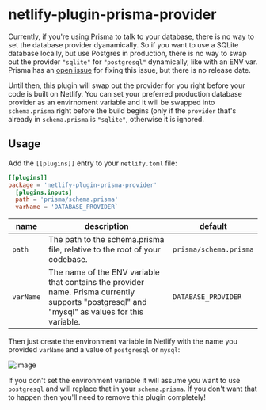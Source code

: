 # netlify-plugin-prisma-provider

Currently, if you're using [Prisma](https://prisma.io) to talk to your database, there is no way to set the database provider dyanamically. So if you want to use a SQLite database locally, but use Postgres in production, there is no way to swap out the provider `"sqlite"` for `"postgresql"` dynamically, like with an ENV var. Prisma has an [open issue](https://github.com/prisma/prisma2/issues/1487) for fixing this issue, but there is no release date.

Until then, this plugin will swap out the provider for you right before your code is built on Netlify. You can set your preferred production database provider as an envirnoment variable and it will be swapped into `schema.prisma` right before the build begins (only if the `provider` that's already in `schema.prisma` is `"sqlite"`, otherwise it is ignored.

## Usage

Add the `[[plugins]]` entry to your `netlify.toml` file:

```toml
[[plugins]]
package = 'netlify-plugin-prisma-provider'
  [plugins.inputs]
  path = 'prisma/schema.prisma'
  varName = 'DATABASE_PROVIDER`
```

| name | description | default |
|------|-------------|---------|
| `path` | The path to the schema.prisma file, relative to the root of your codebase. | `prisma/schema.prisma` |
| `varName` | The name of the ENV variable that contains the provider name. Prisma currently supports "postgresql" and "mysql" as values for this variable. | `DATABASE_PROVIDER` |

Then just create the environment variable in Netlify with the name you provided `varName` and a value of `postgresql` or `mysql`:

![image](https://user-images.githubusercontent.com/300/78293488-79e70880-74dd-11ea-8052-f09e5c47ecc8.png)

If you don't set the environment variable it will assume you want to use `postgresql` and will replace that in your `schema.prisma`. If you don't want that to happen then you'll need to remove this plugin completely!
